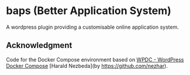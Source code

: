 # baps (Better Application System)
A wordpress plugin providing a customisable online application system.


## Acknowledgment
Code for the Docker Compose environment based on [WPDC - WordPress Docker Compose](https://github.com/nezhar/wordpress-docker-compose) [Harald Nezbeda](by https://github.com/nezhar).
